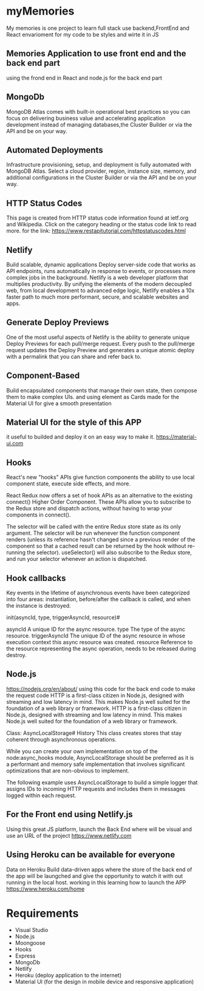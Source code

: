 # myMemories
My memories is one project to learn full stack use backend,FrontEnd and React envarioment for my code to be styles and wirte it in JS 

## Memories Application to use front end and the back end part
using the frond end in React and node.js for the back end part

## MongoDb
MongoDB Atlas comes with built-in operational best practices so you can focus on delivering business value and accelerating application development instead of managing databases,the Cluster Builder or via the API and be on your way.

## Automated Deployments
Infrastructure provisioning, setup, and deployment is fully automated with MongoDB Atlas. Select a cloud provider, region, instance size, memory, and additional configurations in the Cluster Builder or via the API and be on your way.

## HTTP Status Codes
This page is created from HTTP status code information found at ietf.org and Wikipedia. 
Click on the category heading or the status code link to read more.
for the link: https://www.restapitutorial.com/httpstatuscodes.html


## Netlify
Build scalable,
dynamic applications
Deploy server-side code that works as API endpoints, runs automatically in response to events, or processes more complex jobs in the background.
Netlify is a web developer platform that multiplies productivity. By unifying the elements of the modern decoupled web, from local development to advanced edge logic, Netlify enables a 10x faster path to much more performant, secure, and scalable websites and apps.

## Generate Deploy Previews
One of the most useful aspects of Netlify is the ability to generate unique Deploy Previews for each pull/merge request. Every push to the pull/merge request updates the Deploy Preview and generates a unique atomic deploy with a permalink that you can share and refer back to.


## Component-Based

Build encapsulated components that manage their own state, then compose them to make complex UIs.
and using element as Cards made for the Material UI for give a smooth presentation

## Material UI for the style of this APP

it useful to builded and deploy it on an easy way to make it.
https://material-ui.com

## Hooks 
React's new "hooks" APIs give function components the ability to use local component state, execute side effects, and more.

React Redux now offers a set of hook APIs as an alternative to the existing connect() Higher Order Component. These APIs allow you to subscribe to the Redux store and dispatch actions, without having to wrap your components in connect().

 The selector will be called with the entire Redux store state as its only argument. The selector will be run whenever the function component renders (unless its reference hasn't changed since a previous render of the component so that a cached result can be returned by the hook without re-running the selector). useSelector() will also subscribe to the Redux store, and run your selector whenever an action is dispatched.
 
 ## Hook callbacks

Key events in the lifetime of asynchronous events have been categorized into four areas: instantiation, before/after the callback is called, and when the instance is destroyed.

init(asyncId, type, triggerAsyncId, resource)#

asyncId <number> A unique ID for the async resource.
type <string> The type of the async resource.
triggerAsyncId <number> The unique ID of the async resource in whose execution context this async resource was created.
resource <Object> Reference to the resource representing the async operation, needs to be released during destroy.
 
 ## Node.js 
 https://nodejs.org/en/about/
 using this code for the back end code to make the request code
 HTTP is a first-class citizen in Node.js, designed with streaming and low latency in mind. This makes Node.js well suited for the foundation of a web library or framework.
 HTTP is a first-class citizen in Node.js, designed with streaming and low latency in mind. This makes Node.js well suited for the foundation of a web library or framework.
 
 Class: AsyncLocalStorage#
History
This class creates stores that stay coherent through asynchronous operations.

While you can create your own implementation on top of the node:async_hooks module, AsyncLocalStorage should be preferred as it is a performant and memory safe implementation that involves significant optimizations that are non-obvious to implement.

The following example uses AsyncLocalStorage to build a simple logger that assigns IDs to incoming HTTP requests and includes them in messages logged within each request.
 
 
## For the Front end using Netlify.js
Using this great JS platform, launch the Back End where will be visual and use an URL of the project
https://www.netlify.com

## Using Heroku can be available for everyone
Data on Heroku
Build data-driven apps where the store of the back end of the app will be laungched and give the opportunity to watch it with out running in the local host. working in this learning how to launch the APP
https://www.heroku.com/home

# Requirements
* Visual Studio
* Node.js
* Moongoose
* Hooks
* Express
* MongoDb
* Netlify
* Heroku (deploy application to the internet)
* Material UI (for the design in mobile device and responsive application)
